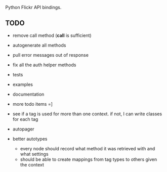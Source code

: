 Python Flickr API bindings.

TODO
-----

- remove call method (__call__ is sufficient)
- autogenerate all methods
- pull error messages out of response
- fix all the auth helper methods

- tests
- examples
- documentation
- more todo items =]

- see if a tag is used for more than one context. if not, I can write
  classes for each tag

- autopager
- better autotypes
    - every node should record what method it was retrieved with and what
      settings
    - should be able to create mappings from tag types to others given the
      context
